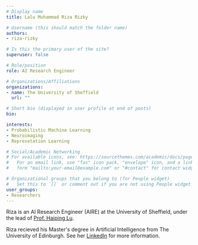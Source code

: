 ```yaml
---
# Display name
title: Lalu Muhammad Riza Rizky

# Username (this should match the folder name)
authors:
- riza-rizky

# Is this the primary user of the site?
superuser: false

# Role/position
role: AI Research Engineer

# Organizations/Affiliations
organizations:
- name: The University of Sheffield
  url: ""

# Short bio (displayed in user profile at end of posts)
bio: 

interests:
- Probabilistic Machine Learning
- Neuroimaging
- Represetation Learning

# Social/Academic Networking
# For available icons, see: https://sourcethemes.com/academic/docs/page-builder/#icons
#   For an email link, use "fas" icon pack, "envelope" icon, and a link in the
#   form "mailto:your-email@example.com" or "#contact" for contact widget.

# Organizational groups that you belong to (for People widget)
#   Set this to `[]` or comment out if you are not using People widget.
user_groups:
- Researchers
---
```


Riza is an AI Research Engineer (AIRE) at the University of Sheffield, under the lead of [Prof. Haiping Lu](https://haipinglu.github.io).

Riza recieved his Master's degree in Artificial Intelligence from The University of Edinburgh. See her [LinkedIn](https://www.linkedin.com/in/zarizky/) for more information. 
